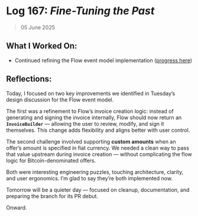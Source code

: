 # Log 167: _Fine-Tuning the Past_

> 05 June 2025

## What I Worked On:

- Continued refining the Flow event model implementation
  ([progress here](https://github.com/shaavan/rust-lightning/commits/currency-05))

## Reflections:

Today, I focused on two key improvements we identified in Tuesday’s design
discussion for the Flow event model.

The first was a refinement to Flow’s invoice creation logic: instead of
generating and signing the invoice internally, Flow should now return an
**`InvoiceBuilder`** — allowing the user to review, modify, and sign it
themselves. This change adds flexibility and aligns better with user control.

The second challenge involved supporting **custom amounts** when an offer’s
amount is specified in fiat currency. We needed a clean way to pass that value
upstream during invoice creation — without complicating the flow logic for
Bitcoin-denominated offers.

Both were interesting engineering puzzles, touching architecture, clarity, and
user ergonomics. I’m glad to say they’re both implemented now.

Tomorrow will be a quieter day — focused on cleanup, documentation, and
preparing the branch for its PR debut.

Onward.
